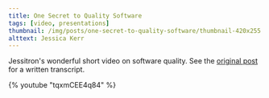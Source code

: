 ```yaml
---
title: One Secret to Quality Software
tags: [video, presentations]
thumbnail: /img/posts/one-secret-to-quality-software/thumbnail-420x255.png
alttext: Jessica Kerr
---
```


Jessitron's wonderful short video on software quality. See the <a href="https://jessitron.com/2020/05/08/one-secret-to-quality-software/">original post</a>
for a written transcript.

{% youtube "tqxmCEE4q84" %}
